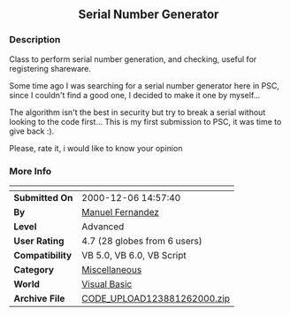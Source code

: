 ﻿<div align="center">

## Serial Number Generator


</div>

### Description

Class to perform serial number generation, and checking, useful for registering shareware.

Some time ago I was searching for a serial number generator here in PSC, since I couldn't find a good one, I decided to make it one by myself...

The algorithm isn't the best in security but try to break a serial without looking to the code first... This is my first submission to PSC, it was time to give back :).

Please, rate it, i would like to know your opinion
 
### More Info
 


<span>             |<span>
---                |---
**Submitted On**   |2000-12-06 14:57:40
**By**             |[Manuel Fernandez](https://github.com/Planet-Source-Code/PSCIndex/blob/master/ByAuthor/manuel-fernandez.md)
**Level**          |Advanced
**User Rating**    |4.7 (28 globes from 6 users)
**Compatibility**  |VB 5\.0, VB 6\.0, VB Script
**Category**       |[Miscellaneous](https://github.com/Planet-Source-Code/PSCIndex/blob/master/ByCategory/miscellaneous__1-1.md)
**World**          |[Visual Basic](https://github.com/Planet-Source-Code/PSCIndex/blob/master/ByWorld/visual-basic.md)
**Archive File**   |[CODE\_UPLOAD123881262000\.zip](https://github.com/Planet-Source-Code/manuel-fernandez-serial-number-generator__1-13369/archive/master.zip)








